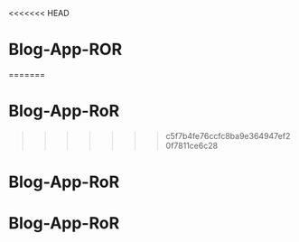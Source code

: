 <<<<<<< HEAD
# Blog-App-ROR
=======
# Blog-App-RoR
>>>>>>> c5f7b4fe76ccfc8ba9e364947ef20f7811ce6c28
# Blog-App-RoR
# Blog-App-RoR
